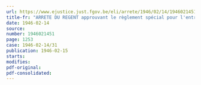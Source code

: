 ```yaml
---
url: https://www.ejustice.just.fgov.be/eli/arrete/1946/02/14/1946021451/justel
title-fr: "ARRETE DU REGENT approuvant le règlement spécial pour l'entrepôt public de Termonde"
date: 1946-02-14
source:
number: 1946021451
page: 1253
case: 1946-02-14/31
publication: 1946-02-15
starts:
modifies:
pdf-original:
pdf-consolidated:
---
```


